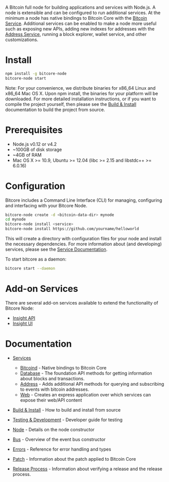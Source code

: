 A Bitcoin full node for building applications and services with Node.js. A node is extensible and can be configured to run additional services. At the minimum a node has native bindings to Bitcoin Core with the [Bitcoin Service](services/bitcoind.md). Additional services can be enabled to make a node more useful such as exposing new APIs, adding new indexes for addresses with the [Address Service](services/address.md), running a block explorer, wallet service, and other customizations.

# Install

```bash
npm install -g bitcore-node
bitcore-node start
```

Note: For your convenience, we distribute binaries for x86_64 Linux and x86_64 Mac OS X. Upon npm install, the binaries for your platform will be downloaded. For more detailed installation instructions, or if you want to compile the project yourself, then please see the [Build & Install](build.md) documentation to build the project from source.

# Prerequisites
- Node.js v0.12 or v4.2
- ~100GB of disk storage
- ~4GB of RAM
- Mac OS X >= 10.9, Ubuntu >= 12.04 (libc >= 2.15 and libstdc++ >= 6.0.16)

# Configuration
Bitcore includes a Command Line Interface (CLI) for managing, configuring and interfacing with your Bitcore Node.

```bash
bitcore-node create -d <bitcoin-data-dir> mynode
cd mynode
bitcore-node install <service>
bitcore-node install https://github.com/yourname/helloworld
```

This will create a directory with configuration files for your node and install the necessary dependencies. For more information about (and developing) services, please see the [Service Documentation](services.md).

To start bitcore as a daemon:

```bash
bitcore start --daemon
```

# Add-on Services
There are several add-on services available to extend the functionality of Bitcore Node:
- [Insight API](https://github.com/bitpay/insight-api/tree/v0.3.0)
- [Insight UI](https://github.com/bitpay/insight/tree/v0.3.0)

# Documentation
- [Services](services.md)
  - [Bitcoind](services/bitcoind.md) - Native bindings to Bitcoin Core
  - [Database](services/db.md) - The foundation API methods for getting information about blocks and transactions.
  - [Address](services/address.md) - Adds additional API methods for querying and subscribing to events with bitcoin addresses.
  - [Web](services/web.md) - Creates an express application over which services can expose their web/API content

- [Build & Install](build.md) - How to build and install from source
- [Testing & Development](testing.md) - Developer guide for testing
- [Node](node.md) - Details on the node constructor
- [Bus](bus.md) - Overview of the event bus constructor
- [Errors](errors.md) - Reference for error handling and types
- [Patch](patch.md) - Information about the patch applied to Bitcoin Core
- [Release Process](release.md) - Information about verifying a release and the release process.
